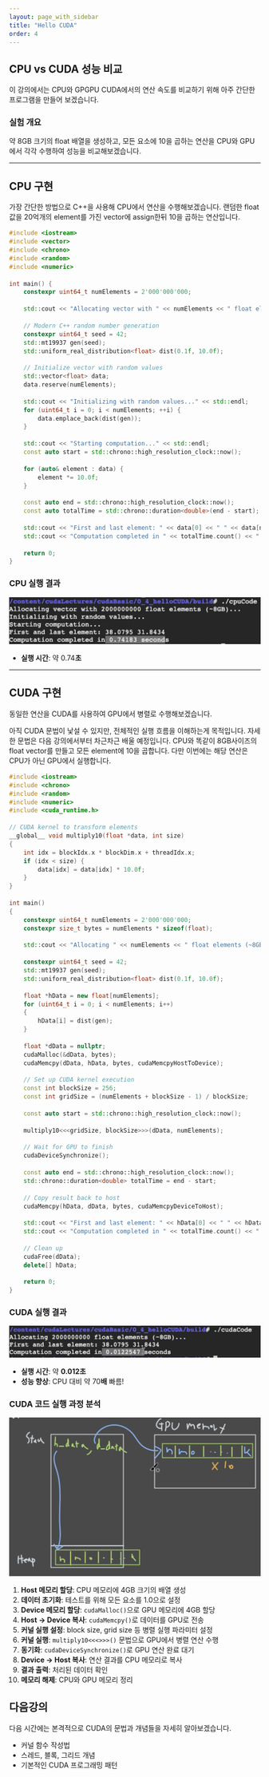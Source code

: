 ```yaml
---
layout: page_with_sidebar
title: "Hello CUDA"
order: 4
---
```


## CPU vs CUDA 성능 비교

이 강의에서는 CPU와 GPGPU CUDA에서의 연산 속도를 비교하기 위해 아주 간단한 프로그램을 만들어 보겠습니다.


### 실험 개요

약 8GB 크기의 float 배열을 생성하고, 모든 요소에 10을 곱하는 연산을 CPU와 GPU에서 각각 수행하여 성능을 비교해보겠습니다.


---

## CPU 구현

가장 간단한 방법으로 C++을 사용해 CPU에서 연산을 수행해보겠습니다. 랜덤한 float 값을 20억개의 element를 가진 vector에 assign한뒤 10을 곱하는 연산입니다.

```c++
#include <iostream>
#include <vector>
#include <chrono>
#include <random>
#include <numeric>

int main() {
    constexpr uint64_t numElements = 2'000'000'000;

    std::cout << "Allocating vector with " << numElements << " float elements (~8GB)..." << std::endl;
    
    // Modern C++ random number generation
    constexpr uint64_t seed = 42;
    std::mt19937 gen(seed);
    std::uniform_real_distribution<float> dist(0.1f, 10.0f);
    
    // Initialize vector with random values
    std::vector<float> data;
    data.reserve(numElements);
    
    std::cout << "Initializing with random values..." << std::endl;
    for (uint64_t i = 0; i < numElements; ++i) {
        data.emplace_back(dist(gen));
    }

    std::cout << "Starting computation..." << std::endl;
    const auto start = std::chrono::high_resolution_clock::now();
    
    for (auto& element : data) {
        element *= 10.0f;
    }
    
    const auto end = std::chrono::high_resolution_clock::now();
    const auto totalTime = std::chrono::duration<double>(end - start);
    
    std::cout << "First and last element: " << data[0] << " " << data[numElements - 1] << std::endl;
    std::cout << "Computation completed in " << totalTime.count() << " seconds" << std::endl;

    return 0;
}
```


### CPU 실행 결과

![cpu_execution](/assets/images/hello-cuda/cpu_execution.png)

- **실행 시간**: 약 0.74**초** 
 

---

## CUDA 구현

동일한 연산을 CUDA를 사용하여 GPU에서 병렬로 수행해보겠습니다. 

아직 CUDA 문법이 낯설 수 있지만, 전체적인 실행 흐름을 이해하는게 목적입니다. 자세한 문법은 다음 강의에서부터 차근차근 배울 예정입니다.  CPU와 똑같이 8GB사이즈의 float vector를 만들고 모든 element에 10을 곱합니다. 다만 이번에는 해당 연산은 CPU가 아닌 GPU에서 실행합니다.

```c++
#include <iostream>
#include <chrono>
#include <random>
#include <numeric>
#include <cuda_runtime.h>

// CUDA kernel to transform elements
__global__ void multiply10(float *data, int size)
{
    int idx = blockIdx.x * blockDim.x + threadIdx.x;
    if (idx < size) {
        data[idx] = data[idx] * 10.0f;
    }
}

int main()
{
    constexpr uint64_t numElements = 2'000'000'000;
    constexpr size_t bytes = numElements * sizeof(float);

    std::cout << "Allocating " << numElements << " float elements (~8GB)..." << std::endl;

    constexpr uint64_t seed = 42;
    std::mt19937 gen(seed);
    std::uniform_real_distribution<float> dist(0.1f, 10.0f);
   
    float *hData = new float[numElements];
    for (uint64_t i = 0; i < numElements; i++)
    {
        hData[i] = dist(gen);
    }
    
    float *dData = nullptr;
    cudaMalloc(&dData, bytes);
    cudaMemcpy(dData, hData, bytes, cudaMemcpyHostToDevice);
    
    // Set up CUDA kernel execution
    const int blockSize = 256;
    const int gridSize = (numElements + blockSize - 1) / blockSize;
    
    const auto start = std::chrono::high_resolution_clock::now();
    
    multiply10<<<gridSize, blockSize>>>(dData, numElements);
    
    // Wait for GPU to finish
    cudaDeviceSynchronize();

    const auto end = std::chrono::high_resolution_clock::now();
    std::chrono::duration<double> totalTime = end - start;
    
    // Copy result back to host
    cudaMemcpy(hData, dData, bytes, cudaMemcpyDeviceToHost);

    std::cout << "First and last element: " << hData[0] << " " << hData[numElements - 1] << std::endl;
    std::cout << "Computation completed in " << totalTime.count() << " seconds" << std::endl;
    
    // Clean up
    cudaFree(dData);
    delete[] hData;
    
    return 0;
}
```

### CUDA 실행 결과

![cuda_execution_results](/assets/images/hello-cuda/cuda_execution_results.png)

- **실행 시간**: 약 **0.012초**
- **성능 향상**: CPU 대비 약 70**배** 빠름!

### CUDA 코드 실행 과정 분석

![process_memory_status](/assets/images/hello-cuda/process_memory_status.png)

1. **Host 메모리 할당**: CPU 메모리에 4GB 크기의 배열 생성
1. **데이터 초기화**: 테스트를 위해 모든 요소를 1.0으로 설정
1. **Device 메모리 할당**: `cudaMalloc()`으로 GPU 메모리에 4GB 할당
1. **Host → Device 복사**: `cudaMemcpy()`로 데이터를 GPU로 전송
1. **커널 실행 설정**: block size, grid size 등 병렬 실행 파라미터 설정
1. **커널 실행**: `multiply10<<<>>>()` 문법으로 GPU에서 병렬 연산 수행
1. **동기화**: `cudaDeviceSynchronize()`로 GPU 연산 완료 대기
1. **Device → Host 복사**: 연산 결과를 CPU 메모리로 복사
1. **결과 출력**: 처리된 데이터 확인
1. **메모리 해제**: CPU와 GPU 메모리 정리


## 다음강의 

다음 시간에는 본격적으로 CUDA의 문법과 개념들을 자세히 알아보겠습니다.

- 커널 함수 작성법
- 스레드, 블록, 그리드 개념
- 기본적인 CUDA 프로그래밍 패턴